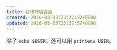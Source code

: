 ```yaml
---
title: 打印环境变量
created: 2016-03-03T23:27:52+0800
updated: 2016-03-03T23:27:52+0800
---
```



除了 `echo $USER`，还可以用 `printenv USER`。
